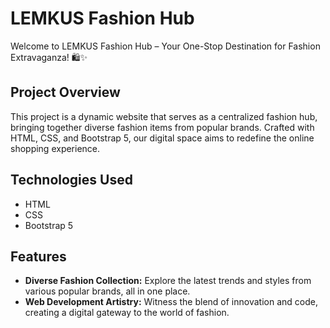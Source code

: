 # LEMKUS Fashion Hub

Welcome to LEMKUS Fashion Hub – Your One-Stop Destination for Fashion Extravaganza! 🛍️✨

## Project Overview

This project is a dynamic website that serves as a centralized fashion hub, bringing together diverse fashion items from popular brands. Crafted with HTML, CSS, and Bootstrap 5, our digital space aims to redefine the online shopping experience.

## Technologies Used

- HTML
- CSS
- Bootstrap 5

## Features

- **Diverse Fashion Collection:** Explore the latest trends and styles from various popular brands, all in one place.
- **Web Development Artistry:** Witness the blend of innovation and code, creating a digital gateway to the world of fashion.

